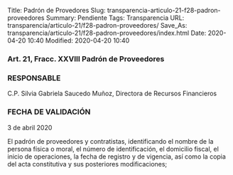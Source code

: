 Title: Padrón de Provedores
Slug: transparencia-articulo-21-f28-padron-proveedores
Summary: Pendiente
Tags: Transparencia
URL: transparencia/articulo-21/f28-padron-proveedores/
Save_As: transparencia/articulo-21/f28-padron-proveedores/index.html
Date: 2020-04-20 10:40
Modified: 2020-04-20 10:40


### Art. 21, Fracc. XXVIII Padrón de Proveedores

### RESPONSABLE

C.P. Silvia Gabriela Saucedo Muñoz, Directora de Recursos Financieros

### FECHA DE VALIDACIÓN

3 de abril 2020

El padrón de proveedores y contratistas, identificando el nombre de la persona física o moral, el número de identificación, el domicilio fiscal, el inicio de operaciones, la fecha de registro y de vigencia, así como la copia del acta constitutiva y sus posteriores modificaciones;
